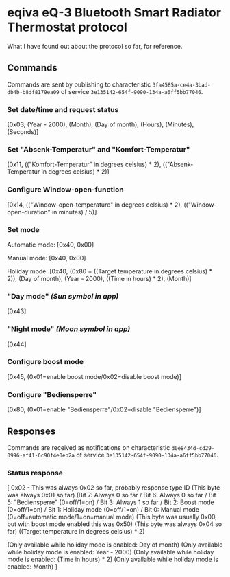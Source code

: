 # eqiva eQ-3 Bluetooth Smart Radiator Thermostat protocol

What I have found out about the protocol so far, for reference.

## Commands

Commands are sent by publishing to characteristic `3fa4585a-ce4a-3bad-db4b-b8df8179ea09` of service `3e135142-654f-9090-134a-a6ff5bb77046`.

### Set date/time and request status

[0x03, (Year - 2000), (Month), (Day of month), (Hours), (Minutes), (Seconds)]

### Set "Absenk-Temperatur" and "Komfort-Temperatur"

[0x11, (("Komfort-Temperatur" in degrees celsius) * 2), (("Absenk-Temperatur in degrees celsius) * 2)]

### Configure Window-open-function

[0x14, (("Window-open-temperature" in degrees celsius) * 2), (("Window-open-duration" in minutes) / 5)]

### Set mode

Automatic mode: [0x40, 0x00]

Manual mode: [0x40, 0x00]

Holiday mode: [0x40, (0x80 + ((Target temperature in degrees celsius) * 2)), (Day of month), (Year - 2000), ((Time in hours) * 2), (Month)]

### "Day mode" *(Sun symbol in app)*

[0x43]

### "Night mode" *(Moon symbol in app)*

[0x44]

### Configure boost mode

[0x45, (0x01=enable boost mode/0x02=disable boost mode)]

### Configure "Bediensperre"

[0x80, (0x01=enable "Bediensperre"/0x02=disable "Bediensperre")]

## Responses

Commands are received as notifications on characteristic `d0e8434d-cd29-0996-af41-6c90f4e0eb2a` of service `3e135142-654f-9090-134a-a6ff5bb77046`.

### Status response

[
  0x02 - This was always 0x02 so far, probably response type ID
  (This byte was always 0x01 so far)
  (Bit 7: Always 0 so far / Bit 6: Always 0 so far / Bit 5: "Bediensperre" (0=off/1=on) / Bit 3: Always 1 so far / Bit 2: Boost mode (0=off/1=on) / Bit 1: Holiday mode (0=off/1=on) / Bit 0: Manual mode (0=off=automatic mode/1=on=manual mode)
  (This byte was usually 0x00, but with boost mode enabled this was 0x50)
  (This byte was always 0x04 so far)
  ((Target temperature in degrees celsius) * 2)

  (Only available while holiday mode is enabled: Day of month)
  (Only available while holiday mode is enabled: Year - 2000)
  (Only available while holiday mode is enabled: (Time in hours) * 2)
  (Only available while holiday mode is enabled: Month)
]

